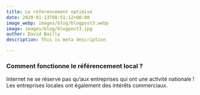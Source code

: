 ```yaml
---
title: Le référencement optimisé
date: 2020-01-13T08:51:12+00:00
image_webp: images/blog/blogpost3.webp
image: images/blog/blogpost3.jpg
author: David Bailly
description: This is meta description

---
```

### Comment fonctionne le référencement local ?

Internet ne se réserve pas qu’aux entreprises qui ont une activité nationale ! Les entreprises locales ont également des intérêts commerciaux.